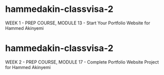 # hammedakin-classvisa-2
WEEK 1 - PREP COURSE, MODULE 13 - Start Your Portfolio Website for Hammed Akinyemi

# hammedakin-classvisa-2
WEEK 2 - PREP COURSE, MODULE 17 - Complete Portfolio Website Project for Hammed Akinyemi